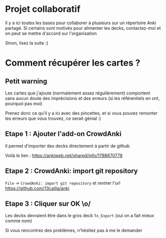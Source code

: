 # Projet collaboratif
Il y a ici toutes les bases pour collaborer à plusieurs sur un répertoire Anki partagé. Si certains sont motivés pour alimenter les decks, contactez-moi et on peut se mettre d'accord sur l'organisation

Sinon, lisez la suite :)

# Comment récupérer les cartes ?

## Petit warning
Les cartes que j'ajoute (normalement assez régulièrement) comportent sans aucun doute des imprécisions et des erreurs (si les référentiels en ont, pourquoi pas moi)

Prenez donc ce qu'il y a ici avec des pincettes, et si vous pouvez remonter les erreurs que vous trouvez, ce serait génial :)

## Etape 1 : Ajouter l'add-on CrowdAnki
Il permet d'importer des decks directement à partir de github

Voilà le lien : https://ankiweb.net/shared/info/1788670778

## Etape 2 : CrowdAnki: import git repository
`File` -> `CrowdAnki: import git repository` et rentrer l'url https://github.com/13cailla/anki

## Etape 3 : Cliquer sur OK \o/
Les decks devraient être dans le gros deck `To_Export` (oui on a fait mieux comme nom)

Si vous rencontrez des problèmes, n'hésitez pas à me le demander
